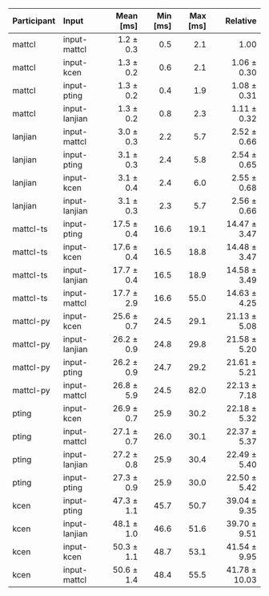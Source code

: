 | Participant | Input | Mean [ms] | Min [ms] | Max [ms] | Relative |
|:---|:---|---:|---:|---:|---:|
| mattcl | input-mattcl | 1.2 ± 0.3 | 0.5 | 2.1 | 1.00 |
| mattcl | input-kcen | 1.3 ± 0.2 | 0.6 | 2.1 | 1.06 ± 0.30 |
| mattcl | input-pting | 1.3 ± 0.2 | 0.4 | 1.9 | 1.08 ± 0.31 |
| mattcl | input-lanjian | 1.3 ± 0.2 | 0.8 | 2.3 | 1.11 ± 0.32 |
| lanjian | input-mattcl | 3.0 ± 0.3 | 2.2 | 5.7 | 2.52 ± 0.66 |
| lanjian | input-pting | 3.1 ± 0.3 | 2.4 | 5.8 | 2.54 ± 0.65 |
| lanjian | input-kcen | 3.1 ± 0.4 | 2.4 | 6.0 | 2.55 ± 0.68 |
| lanjian | input-lanjian | 3.1 ± 0.3 | 2.3 | 5.7 | 2.56 ± 0.66 |
| mattcl-ts | input-pting | 17.5 ± 0.4 | 16.6 | 19.1 | 14.47 ± 3.47 |
| mattcl-ts | input-kcen | 17.6 ± 0.4 | 16.5 | 18.8 | 14.48 ± 3.47 |
| mattcl-ts | input-lanjian | 17.7 ± 0.4 | 16.5 | 18.9 | 14.58 ± 3.49 |
| mattcl-ts | input-mattcl | 17.7 ± 2.9 | 16.6 | 55.0 | 14.63 ± 4.25 |
| mattcl-py | input-kcen | 25.6 ± 0.7 | 24.5 | 29.1 | 21.13 ± 5.08 |
| mattcl-py | input-lanjian | 26.2 ± 0.9 | 24.8 | 29.8 | 21.58 ± 5.20 |
| mattcl-py | input-pting | 26.2 ± 0.9 | 24.7 | 29.2 | 21.61 ± 5.21 |
| mattcl-py | input-mattcl | 26.8 ± 5.9 | 24.5 | 82.0 | 22.13 ± 7.18 |
| pting | input-kcen | 26.9 ± 0.7 | 25.9 | 30.2 | 22.18 ± 5.32 |
| pting | input-mattcl | 27.1 ± 0.7 | 26.0 | 30.1 | 22.37 ± 5.37 |
| pting | input-lanjian | 27.2 ± 0.8 | 25.9 | 30.4 | 22.49 ± 5.40 |
| pting | input-pting | 27.3 ± 0.9 | 25.9 | 30.0 | 22.50 ± 5.42 |
| kcen | input-pting | 47.3 ± 1.1 | 45.7 | 50.7 | 39.04 ± 9.35 |
| kcen | input-lanjian | 48.1 ± 1.0 | 46.6 | 51.6 | 39.70 ± 9.51 |
| kcen | input-kcen | 50.3 ± 1.1 | 48.7 | 53.1 | 41.54 ± 9.95 |
| kcen | input-mattcl | 50.6 ± 1.4 | 48.4 | 55.5 | 41.78 ± 10.03 |

